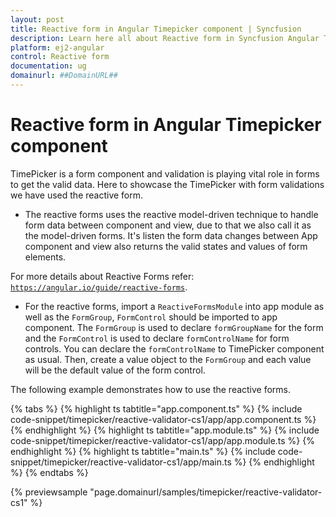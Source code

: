 ```yaml
---
layout: post
title: Reactive form in Angular Timepicker component | Syncfusion
description: Learn here all about Reactive form in Syncfusion Angular Timepicker component of Syncfusion Essential JS 2 and more.
platform: ej2-angular
control: Reactive form 
documentation: ug
domainurl: ##DomainURL##
---
```


# Reactive form in Angular Timepicker component

TimePicker is a form component and validation is playing vital role in forms to get the valid data. Here to showcase the TimePicker with form validations we have used the reactive form.

* The reactive forms uses the reactive model-driven technique to handle form data between component and view, due to that we also call it as the model-driven forms. It's listen the form data changes between App component and view also returns the valid states and values of form elements.

For more details about Reactive Forms refer: [`https://angular.io/guide/reactive-forms`](https://angular.io/guide/reactive-forms).

* For the reactive forms, import a `ReactiveFormsModule` into app module as well as the `FormGroup`,
`FormControl` should be imported to app component. The `FormGroup` is used to declare `formGroupName` for the form and the `FormControl` is used to declare `formControlName` for form controls. You can declare the `formControlName` to TimePicker component as usual. Then, create a value object to the `FormGroup` and each value will be the default value of the form control.

The following example demonstrates how to use the reactive forms.

{% tabs %}
{% highlight ts tabtitle="app.component.ts" %}
{% include code-snippet/timepicker/reactive-validator-cs1/app/app.component.ts %}
{% endhighlight %}
{% highlight ts tabtitle="app.module.ts" %}
{% include code-snippet/timepicker/reactive-validator-cs1/app/app.module.ts %}
{% endhighlight %}
{% highlight ts tabtitle="main.ts" %}
{% include code-snippet/timepicker/reactive-validator-cs1/app/main.ts %}
{% endhighlight %}
{% endtabs %}
  
{% previewsample "page.domainurl/samples/timepicker/reactive-validator-cs1" %}
